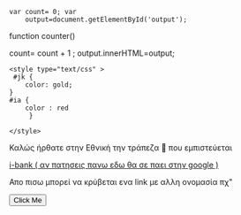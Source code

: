 
<html>
<head>
    <meta name="viewport" content="width=device-width">

</head>
<body>

    var count= 0; var 
        output=document.getElementById('output');
function counter()
    
count= count + 1 ;
output.innerHTML=output;
    

    
    <style type="text/css" >
     #jk {
        color: gold;
    }
    #ia {
        color : red
         }
         
    </style>
   
   <p id="jk" > Καλώς ήρθατε στην Εθνική την τράπεζα 🏦 που εμπιστεύεται </p>
   <a href=" https://www.google.com/ " >i-bank ( αν πατησεις πανω εδω θα σε παει στην google ) </a>
   
   <p id="ab" >
       Απο πισω μπορεί να κρύβεται ενα link με αλλη ονομασία πχ" <a href=" www.kati.px > (ονομα ) </a> "
   </p>
           
   <button onClick="counter()" > Click Me</button>
   <p id="output"> </p>
</body>
</html>
